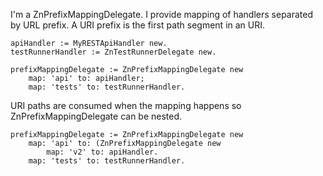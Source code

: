I'm a ZnPrefixMappingDelegate. I provide mapping of handlers separated by URL prefix. A URI prefix is the first path segment in an URI. 

	apiHandler := MyRESTApiHandler new.
	testRunnerHandler := ZnTestRunnerDelegate new.

	prefixMappingDelegate := ZnPrefixMappingDelegate new
		map: 'api' to: apiHandler;
		map: 'tests' to: testRunnerHandler.

URI paths are consumed when the mapping happens so ZnPrefixMappingDelegate can be nested. 

	prefixMappingDelegate := ZnPrefixMappingDelegate new
		map: 'api' to: (ZnPrefixMappingDelegate new
			map: 'v2' to: apiHandler.
		map: 'tests' to: testRunnerHandler.
